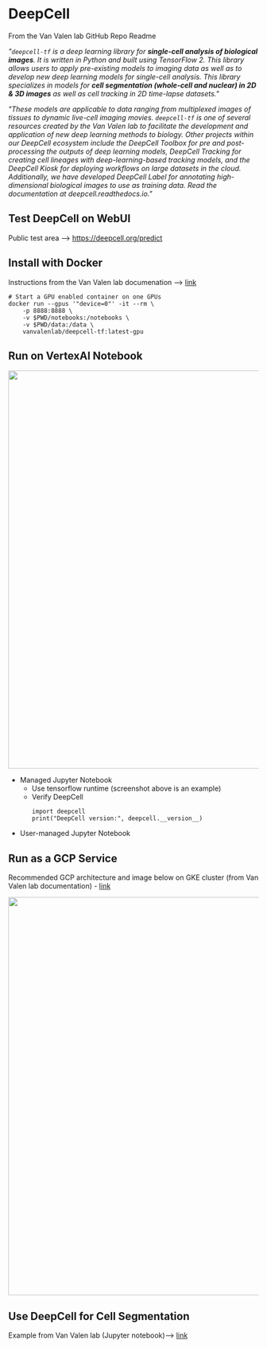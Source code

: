 # DeepCell

From the Van Valen lab GitHub Repo Readme 

*"`deepcell-tf` is a deep learning library for **single-cell analysis of biological images**. It is written in Python and built using TensorFlow 2.  This library allows users to apply pre-existing models to imaging data as well as to develop new deep learning models for single-cell analysis. This library specializes in models for **cell segmentation (whole-cell and nuclear) in 2D & 3D images** as well as cell tracking in 2D time-lapse datasets."*   

*"These models are applicable to data ranging from multiplexed images of tissues to dynamic live-cell imaging movies.  `deepcell-tf` is one of several resources created by the Van Valen lab to facilitate the development and application of new deep learning methods to biology. Other projects within our DeepCell ecosystem include the DeepCell Toolbox for pre and post-processing the outputs of deep learning models, DeepCell Tracking for creating cell lineages with deep-learning-based tracking models, and the DeepCell Kiosk for deploying workflows on large datasets in the cloud. Additionally, we have developed DeepCell Label for annotating high-dimensional biological images to use as training data.  Read the documentation at deepcell.readthedocs.io."*

## Test DeepCell on WebUI

Public test area --> https://deepcell.org/predict

## Install with Docker

Instructions from the Van Valen lab documenation --> [link](https://deepcell.readthedocs.io/en/latest/#install-with-docker)

```
# Start a GPU enabled container on one GPUs
docker run --gpus '"device=0"' -it --rm \
    -p 8888:8888 \
    -v $PWD/notebooks:/notebooks \
    -v $PWD/data:/data \
    vanvalenlab/deepcell-tf:latest-gpu
```

## Run on VertexAI Notebook

<img src="https://github.com/lynnlangit/TeamTeri/blob/master/Images/DeepCell-verify.png" width=800>

- Managed Jupyter Notebook
    - Use tensorflow runtime (screenshot above is an example)
    - Verify DeepCell
      ```
      import deepcell
      print("DeepCell version:", deepcell.__version__)
      ```
- User-managed Jupyter Notebook

## Run as a GCP Service

Recommended GCP architecture and image below on GKE cluster (from Van Valen lab documentation) - [link](https://deepcell-kiosk.readthedocs.io/en/master/#software-architecture)

<img src="https://raw.githubusercontent.com/vanvalenlab/kiosk-console/master/docs/images/Kiosk_Architecture.png" width=800>

## Use DeepCell for Cell Segmentation

Example from Van Valen lab (Jupyter notebook)--> [link](https://deepcell.readthedocs.io/en/latest/notebooks/Training-Segmentation.html)

